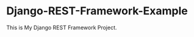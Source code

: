 Django-REST-Framework-Example
=============================

This is My Django REST Framework Project.
